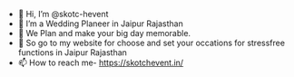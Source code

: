 - 👋 Hi, I’m @skotc-hevent
- 👀 I’m a Wedding Planeer in Jaipur Rajasthan
- 🌱 We Plan and make your big day memorable.
- 💞️ So go to my website for choose and set your occations for stressfree functions in Jaipur Rajasthan
- 📫 How to reach me- https://skotchevent.in/ 

<!---
skotc-hevent/skotc-hevent is a ✨ special ✨ repository because its `README.md` (this file) appears on your GitHub profile.
You can click the Preview link to take a look at your changes.
--->
